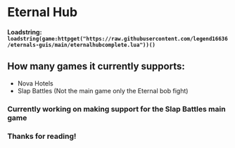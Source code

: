 # Eternal Hub

#### Loadstring: `loadstring(game:httpget("https://raw.githubusercontent.com/legend16636/eternals-guis/main/eternalhubcomplete.lua"))()`

## How many games it currently supports:
* Nova Hotels
* Slap Battles (Not the main game only the Eternal bob fight)

### Currently working on making support for the Slap Battles main game

### Thanks for reading!
